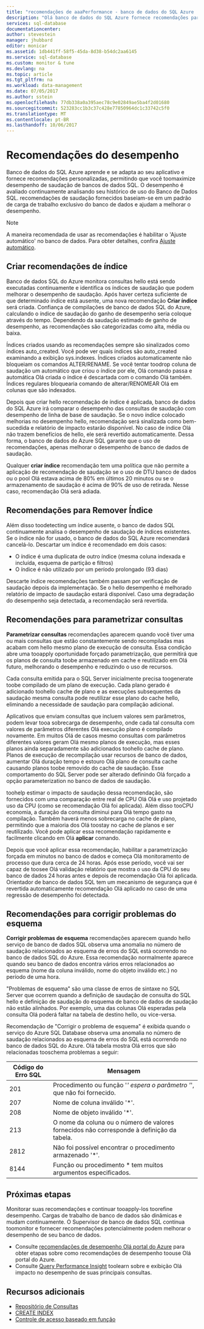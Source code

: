 ```yaml
---
title: "recomendações de aaaPerformance - banco de dados do SQL Azure | Microsoft Docs"
description: "Olá banco de dados do SQL Azure fornece recomendações para bancos de dados SQL que pode melhorar o desempenho da consulta atual."
services: sql-database
documentationcenter: 
author: stevestein
manager: jhubbard
editor: monicar
ms.assetid: 1db441ff-58f5-45da-8d38-b54dc2aa6145
ms.service: sql-database
ms.custom: monitor & tune
ms.devlang: na
ms.topic: article
ms.tgt_pltfrm: na
ms.workload: data-management
ms.date: 07/05/2017
ms.author: sstein
ms.openlocfilehash: 77db338a0a395aec78c9e02849ae5ba4f2d01680
ms.sourcegitcommit: 523283cc1b3c37c428e77850964dc1c33742c5f0
ms.translationtype: MT
ms.contentlocale: pt-BR
ms.lasthandoff: 10/06/2017
---
```

# <a name="performance-recommendations"></a>Recomendações do desempenho

Banco de dados do SQL Azure aprende e se adapta ao seu aplicativo e fornece recomendações personalizadas, permitindo que você toomaximize desempenho de saudação de bancos de dados SQL. O desempenho é avaliado continuamente analisando seu histórico de uso do Banco de Dados SQL. recomendações de saudação fornecidos baseiam-se em um padrão de carga de trabalho exclusivo do banco de dados e ajudam a melhorar o desempenho.

> [!NOTE]
> A maneira recomendada de usar as recomendações é habilitar o 'Ajuste automático' no banco de dados. Para obter detalhes, confira [Ajuste automático](sql-database-automatic-tuning.md).
>

## <a name="create-index-recommendations"></a>Criar recomendações de índice
Banco de dados SQL do Azure monitora consultas hello está sendo executadas continuamente e identifica os índices de saudação que podem melhorar o desempenho de saudação. Após haver certeza suficiente de que determinado índice está ausente, uma nova recomendação **Criar índice** será criada. Confiança de compilações de banco de dados SQL do Azure, calculando o índice de saudação do ganho de desempenho seria coloque através do tempo. Dependendo da saudação estimado de ganho de desempenho, as recomendações são categorizadas como alta, média ou baixa. 

Índices criados usando as recomendações sempre são sinalizados como índices auto_created. Você pode ver quais índices são auto_created examinando a exibição sys.indexes. Índices criados automaticamente não bloqueiam os comandos ALTER/RENAME. Se você tentar toodrop coluna de saudação um automático que criou o índice por ele, Olá comando passa e automática Olá criada o índice é descartada com o comando Olá também. Índices regulares bloquearia comando de alterar/RENOMEAR Olá em colunas que são indexados.

Depois que criar hello recomendação de índice é aplicada, banco de dados do SQL Azure irá comparar o desempenho das consultas de saudação com desempenho de linha de base de saudação. Se o novo índice colocado melhorias no desempenho hello, recomendação será sinalizada como bem-sucedida e relatório de impacto estarão disponível. No caso de índice Olá não trazem benefícios de hello, ele será revertido automaticamente. Dessa forma, o banco de dados do Azure SQL garante que o uso de recomendações, apenas melhorar o desempenho de banco de dados de saudação.

Qualquer **criar índice** recomendação tem uma política que não permite a aplicação de recomendação de saudação se o uso de DTU banco de dados ou o pool Olá estava acima de 80% em últimos 20 minutos ou se o armazenamento de saudação é acima de 90% de uso de retirada. Nesse caso, recomendação Olá será adiada.

## <a name="drop-index-recommendations"></a>Recomendações para Remover Índice
Além disso toodetecting um índice ausente, o banco de dados SQL continuamente analisa o desempenho de saudação de índices existentes. Se o índice não for usado, o banco de dados do SQL Azure recomendará cancelá-lo. Descartar um índice é recomendado em dois casos:
* O índice é uma duplicata de outro índice (mesma coluna indexada e incluída, esquema de partição e filtros)
* O índice é não utilizado por um período prolongado (93 dias)

Descarte índice recomendações também passam por verificação de saudação depois da implementação. Se o hello desempenho é melhorado relatório de impacto de saudação estará disponível. Caso uma degradação do desempenho seja detectada, a recomendação será revertida.


## <a name="parameterize-queries-recommendations"></a>Recomendações para parametrizar consultas
**Parametrizar consultas** recomendações aparecem quando você tiver uma ou mais consultas que estão constantemente sendo recompiladas mas acabam com hello mesmo plano de execução de consulta. Essa condição abre uma tooapply oportunidade forçado parametrização, que permitirá que os planos de consulta toobe armazenado em cache e reutilizado em Olá futuro, melhorando o desempenho e reduzindo o uso de recursos. 

Cada consulta emitida para o SQL Server inicialmente precisa toogenerate toobe compilado de um plano de execução. Cada plano gerado é adicionado toohello cache de plano e as execuções subsequentes da saudação mesma consulta pode reutilizar esse plano do cache hello, eliminando a necessidade de saudação para compilação adicional. 

Aplicativos que enviam consultas que incluem valores sem parâmetros, podem levar tooa sobrecarga de desempenho, onde cada tal consulta com valores de parâmetros diferentes Olá execução plano é compilado novamente. Em muitos Olá de casos mesmo consultas com parâmetros diferentes valores geram Olá mesmo planos de execução, mas esses planos ainda separadamente são adicionados toohello cache de plano. Planos de execução de recompilação usar recursos de banco de dados, aumentar Olá duração tempo e estouro Olá plano de consulta cache causando planos toobe removido do cache de saudação. Esse comportamento do SQL Server pode ser alterado definindo Olá forçado a opção parameterization no banco de dados de saudação. 

toohelp estimar o impacto de saudação dessa recomendação, são fornecidos com uma comparação entre real de CPU Olá Olá e uso projetado uso da CPU (como se recomendação Olá foi aplicada). Além disso tooCPU economia, a duração da consulta diminui para Olá tempo gasto na compilação. Também haverá menos sobrecarga no cache de plano, permitindo que a maioria dos Olá toostay no cache de planos e ser reutilizado. Você pode aplicar essa recomendação rapidamente e facilmente clicando em Olá **aplicar** comando. 

Depois que você aplicar essa recomendação, habilitar a parametrização forçada em minutos no banco de dados e começa Olá monitoramento de processo que dura cerca de 24 horas. Após esse período, você vai ser capaz de toosee Olá validação relatório que mostra o uso da CPU do seu banco de dados 24 horas antes e depois de recomendação Olá foi aplicada. Orientador de banco de dados SQL tem um mecanismo de segurança que é revertida automaticamente recomendação Olá aplicado no caso de uma regressão de desempenho foi detectada.

## <a name="fix-schema-issues-recommendations"></a>Recomendações para corrigir problemas do esquema
**Corrigir problemas de esquema** recomendações aparecem quando hello serviço de banco de dados SQL observa uma anomalia no número de saudação relacionados ao esquema de erros do SQL está ocorrendo no banco de dados SQL do Azure. Essa recomendação normalmente aparece quando seu banco de dados encontra vários erros relacionados ao esquema (nome da coluna inválido, nome do objeto inválido etc.) no período de uma hora.

"Problemas de esquema" são uma classe de erros de sintaxe no SQL Server que ocorrem quando a definição de saudação de consulta do SQL hello e definição de saudação do esquema de banco de dados de saudação não estão alinhados. Por exemplo, uma das colunas Olá esperadas pela consulta Olá poderá faltar na tabela de destino hello, ou vice-versa. 

Recomendação de "Corrigir o problema de esquema" é exibida quando o serviço do Azure SQL Database observa uma anomalia no número de saudação relacionados ao esquema de erros do SQL está ocorrendo no banco de dados SQL do Azure. Olá tabela mostra Olá erros que são relacionadas tooschema problemas a seguir:

| Código do Erro SQL | Mensagem |
| --- | --- |
| 201 |Procedimento ou função '*' espera o parâmetro '*', que não foi fornecido. |
| 207 |Nome de coluna inválido '*'. |
| 208 |Nome de objeto inválido '*'. |
| 213 |O nome da coluna ou o número de valores fornecidos não corresponde à definição da tabela. |
| 2812 |Não foi possível encontrar o procedimento armazenado '*'. |
| 8144 |Função ou procedimento * tem muitos argumentos especificados. |

## <a name="next-steps"></a>Próximas etapas
Monitorar suas recomendações e continuar tooapply-los toorefine desempenho. Cargas de trabalho de banco de dados são dinâmicas e mudam continuamente. O Supervisor de banco de dados SQL continua toomonitor e fornecer recomendações potencialmente podem melhorar o desempenho de seu banco de dados. 

* Consulte [recomendações de desempenho Olá portal do Azure](sql-database-advisor-portal.md) para obter etapas sobre como recomendações de desempenho toouse Olá portal do Azure.
* Consulte [Query Performance Insight](sql-database-query-performance.md) toolearn sobre e exibição Olá impacto no desempenho de suas principais consultas.

## <a name="additional-resources"></a>Recursos adicionais
* [Repositório de Consultas](https://msdn.microsoft.com/library/dn817826.aspx)
* [CREATE INDEX](https://msdn.microsoft.com/library/ms188783.aspx)
* [Controle de acesso baseado em função](../active-directory/role-based-access-control-what-is.md)

